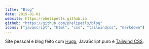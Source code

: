 ```yaml
---
title: "Blog"
date: 2019-01-01
website: https://phelipetls.github.io
github: "https://github.com/phelipetls/blog"
icons: ["javascript", "html", "css", "tailwindcss", "markdown"]
---
```


Site pessoal e blog feito com [Hugo](https://gohugo.io/), JavaScript puro e
[Tailwind CSS](https://tailwindcss.com/).
